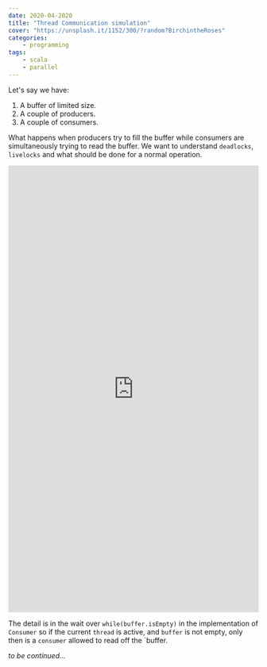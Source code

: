 ```yaml
---
date: 2020-04-2020
title: "Thread Communication simulation"
cover: "https://unsplash.it/1152/300/?random?BirchintheRoses"
categories:
    - programming
tags:
    - scala
    - parallel
---
```

Let's say we have: 

1. A buffer of limited size.
2. A couple of producers.
3. A couple of consumers.

What happens when producers try to fill the buffer while consumers are simultaneously trying to read the buffer. We want to understand `deadlocks`, `livelocks` and what should be done for a normal operation.

<iframe height="900px" width="100%" src="https://repl.it/@amreshvenugopal/DemandingQuestionablePhp?lite=true" scrolling="no" frameborder="no" allowtransparency="true" allowfullscreen="true" sandbox="allow-forms allow-pointer-lock allow-popups allow-same-origin allow-scripts allow-modals"></iframe>

The detail is in the wait over `while(buffer.isEmpty)` in the implementation of `Consumer` so if the current `thread` is active, and `buffer` is not empty, only then is a `consumer` allowed to read off the `buffer.

*to be continued...*
